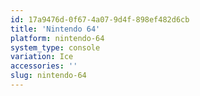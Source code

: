 ```yaml
---
id: 17a9476d-0f67-4a07-9d4f-898ef482d6cb
title: 'Nintendo 64'
platform: nintendo-64
system_type: console
variation: Ice
accessories: ''
slug: nintendo-64
---
```

